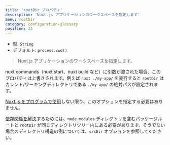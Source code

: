 ```yaml
---
title: 'rootDir プロパティ'
description: 'Nuxt.js アプリケーションのワークスペースを指定します'
menu: rootDir
category: configuration-glossary
position: 23
---
```


- 型: `String`
- デフォルト: `process.cwd()`

> Nuxt.js アプリケーションのワークスペースを指定します。

nuxt commands（nuxt start、nuxt build など）に引数が渡された場合、このプロパティは上書きされます。例えば `nuxt ./my-app/` を実行すると `rootDir` は カレント/ワーキングディレクトリである `./my-app/` の絶対パスが設定されます。

[Nuxt.js をプログラムで使用](/docs/2.x/internals-glossary/nuxt)しない限り、このオプションを指定する必要はありません。

<base-alert type="info">

[依存関係を解決](https://nodejs.org/api/modules.html#modules_all_together)するためには、`node_modules` ディレクトリを含むパッケージルートと `rootDir` が同じディレクトリツリー内にある必要があります。そうでない場合のディレクトリ構造の例については、<NuxtLink to="/guides/configuration-glossary/configuration-srcdir">`srcDir` オプション</NuxtLink>を参照してください。

</base-alert>
